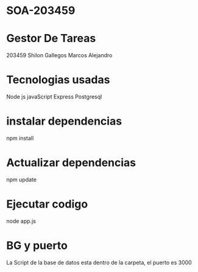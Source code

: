 # SOA-203459

# Gestor De Tareas
203459 Shilon Gallegos Marcos Alejandro


# Tecnologias usadas
Node js
javaScript
Express
Postgresql

# instalar dependencias
npm install

# Actualizar dependencias
npm update

# Ejecutar codigo
node app.js

# BG y puerto
La Script de la base de datos esta dentro de la carpeta, el puerto es 3000

 
